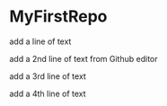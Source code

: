 # MyFirstRepo

add a line of text

add a 2nd line of text from Github editor

add a 3rd line of text

add a 4th line of text

